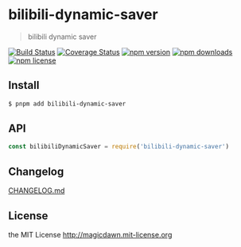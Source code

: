 # bilibili-dynamic-saver

> bilibili dynamic saver

[![Build Status](https://img.shields.io/github/actions/workflow/status/magicdawn/bilibili-dynamic-saver/ci.yml?style=flat-square&branch=main)](https://github.com/magicdawn/bilibili-dynamic-saver/actions/workflows/ci.yml)
[![Coverage Status](https://img.shields.io/codecov/c/github/magicdawn/bilibili-dynamic-saver.svg?style=flat-square)](https://codecov.io/gh/magicdawn/bilibili-dynamic-saver)
[![npm version](https://img.shields.io/npm/v/bilibili-dynamic-saver.svg?style=flat-square)](https://www.npmjs.com/package/bilibili-dynamic-saver)
[![npm downloads](https://img.shields.io/npm/dm/bilibili-dynamic-saver.svg?style=flat-square)](https://www.npmjs.com/package/bilibili-dynamic-saver)
[![npm license](https://img.shields.io/npm/l/bilibili-dynamic-saver.svg?style=flat-square)](http://magicdawn.mit-license.org)

## Install

```sh
$ pnpm add bilibili-dynamic-saver
```

## API

```js
const bilibiliDynamicSaver = require('bilibili-dynamic-saver')
```

## Changelog

[CHANGELOG.md](CHANGELOG.md)

## License

the MIT License http://magicdawn.mit-license.org
